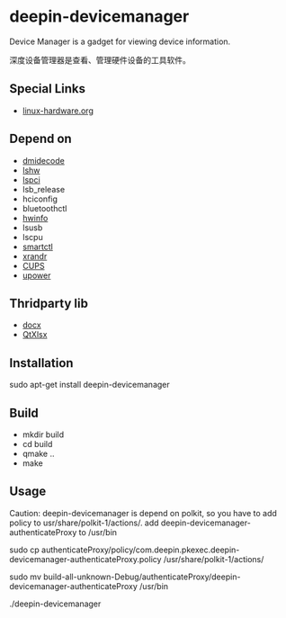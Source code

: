 # deepin-devicemanager
Device Manager is a gadget for viewing device information.

深度设备管理器是查看、管理硬件设备的工具软件。

## Special Links
* [linux-hardware.org](https://linux-hardware.org/)

## Depend on 
* [dmidecode](http://www.nongnu.org/dmidecode/)
* [lshw](https://ezix.org/project/wiki/HardwareLiSter)
* [lspci](https://github.com/linuxhw/LsPCI)
* lsb_release
* hciconfig
* bluetoothctl
* [hwinfo](https://github.com/linuxhw/HWInfo)
* lsusb
* lscpu
* [smartctl](https://www.smartmontools.org/)
* [xrandr](https://www.x.org/wiki/Projects/XRandR/)
* [CUPS](https://www.cups.org/index.html)
* [upower](https://upower.freedesktop.org/)

## Thridparty lib
* [docx](https://github.com/lpxxn/docx)
* [QtXlsx](http://qtxlsx.debao.me)

## Installation
sudo apt-get install deepin-devicemanager

## Build
* mkdir build
* cd build
* qmake ..
* make

## Usage
Caution: deepin-devicemanager is depend on polkit, so you have to add policy to usr/share/polkit-1/actions/. add deepin-devicemanager-authenticateProxy to /usr/bin

sudo cp authenticateProxy/policy/com.deepin.pkexec.deepin-devicemanager-authenticateProxy.policy /usr/share/polkit-1/actions/

sudo mv build-all-unknown-Debug/authenticateProxy/deepin-devicemanager-authenticateProxy /usr/bin

./deepin-devicemanager